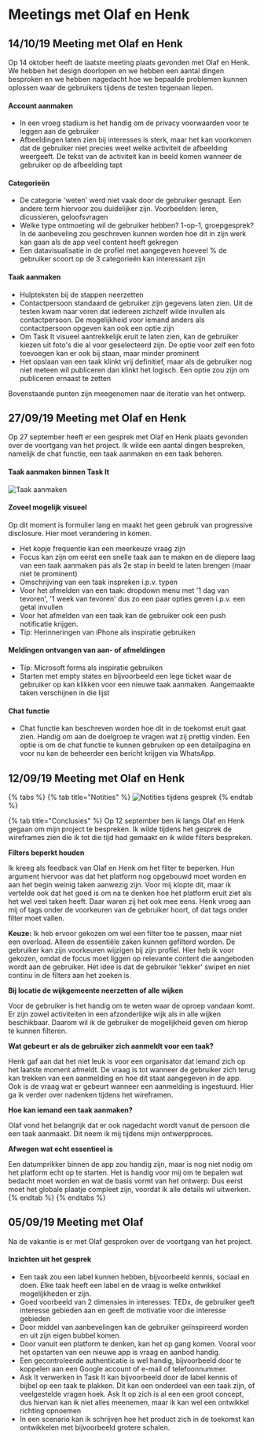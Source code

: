 # Meetings met Olaf en Henk

## 14/10/19 Meeting met Olaf en Henk

Op 14 oktober heeft de laatste meeting plaats gevonden met Olaf en Henk. We hebben het design doorlopen en we hebben een aantal dingen besproken en we hebben nagedacht hoe we bepaalde problemen kunnen oplossen waar de gebruikers tijdens de testen tegenaan liepen.

#### Account aanmaken

* In een vroeg stadium is het handig om de privacy voorwaarden voor te leggen aan de gebruiker
* Afbeeldingen laten zien bij interesses is sterk, maar het kan voorkomen dat de gebruiker niet precies weet welke activiteit de afbeelding weergeeft. De tekst van de activiteit kan in beeld komen wanneer de gebruiker op de afbeelding tapt

#### Categorieën 

* De categorie 'weten' werd niet vaak door de gebruiker gesnapt. Een andere term hiervoor zou duidelijker zijn. Voorbeelden: leren, dicussieren, geloofsvragen
* Welke type ontmoeting wil de gebruiker hebben? 1-op-1, groepgesprek? In de aanbeveling zou geschreven kunnen worden hoe dit in zijn werk kan gaan als de app veel content heeft gekregen
* Een datavisualisatie in de profiel met aangegeven hoeveel % de gebruiker scoort op de 3 categorieën kan interessant zijn

#### Taak aanmaken

* Hulpteksten bij de stappen neerzetten
* Contactpersoon standaard de gebruiker zijn gegevens laten zien. Uit de testen kwam naar voren dat iedereen zichzelf wilde invullen als contactpersoon. De mogelijkheid voor iemand anders als contactpersoon opgeven kan ook een optie zijn
* Om Task It visueel aantrekkelijk eruit te laten zien, kan de gebruiker kiezen uit foto's die al voor geselecteerd zijn. De optie voor zelf een foto toevoegen kan er ook bij staan, maar minder prominent
* Het opslaan van een taak klinkt vrij definitief, maar als de gebruiker nog niet meteen wil publiceren dan klinkt het logisch. Een optie zou zijn om publiceren ernaast te zetten

Bovenstaande punten zijn meegenomen naar de iteratie van het ontwerp.

## 27/09/19 Meeting met Olaf en Henk

Op 27 september heeft er een gesprek met Olaf en Henk plaats gevonden over de voortgang van het project. Ik wilde een aantal dingen bespreken, namelijk de chat functie, een taak aanmaken en een taak beheren.

#### Taak aanmaken binnen Task It

![Taak aanmaken](../.gitbook/assets/taakbeheer-1.0%20%281%29.png)

#### Zoveel mogelijk visueel

Op dit moment is formulier lang en maakt het geen gebruik van progressive disclosure. Hier moet verandering in komen.

* Het kopje frequentie kan een meerkeuze vraag zijn
* Focus kan zijn om eerst een snelle taak aan te maken en de diepere laag van een taak aanmaken pas als 2e stap in beeld te laten brengen \(maar niet te prominent\)
* Omschrijving van een taak inspreken i.p.v. typen
* Voor het afmelden van een taak: dropdown menu met '1 dag van tevoren', '1 week van tevoren' dus zo een paar opties geven i.p.v. een getal invullen
* Voor het afmelden van een taak kan de gebruiker ook een push notificatie krijgen.
* Tip: Herinneringen van iPhone als inspiratie gebruiken

#### Meldingen ontvangen van aan- of afmeldingen

* Tip: Microsoft forms als inspiratie gebruiken
* Starten met empty states en bijvoorbeeld een lege ticket waar de gebruiker op kan klikken voor een nieuwe taak aanmaken. Aangemaakte taken verschijnen in die lijst

#### Chat functie

* Chat functie kan beschreven worden hoe dit in de toekomst eruit gaat zien. Handig om aan de doelgroep te vragen wat zij prettig vinden. Een optie is om de chat functie te kunnen gebruiken op een detailpagina en voor nu kan de beheerder een bericht krijgen via WhatsApp.

## 12/09/19 Meeting met Olaf en Henk

{% tabs %}
{% tab title="Notities" %}
![Notities tijdens gesprek](../.gitbook/assets/12-09.JPG)
{% endtab %}

{% tab title="Conclusies" %}
Op 12 september ben ik langs Olaf en Henk gegaan om mijn project te bespreken. Ik wilde tijdens het gesprek de wireframes zien die ik tot die tijd had gemaakt en ik wilde filters bespreken.

**Filters beperkt houden**

Ik kreeg als feedback van Olaf en Henk om het filter te beperken. Hun argument hiervoor was dat het platform nog opgebouwd moet worden en aan het begin weinig taken aanwezig zijn. Voor mij klopte dit, maar ik vertelde ook dat het goed is om na te denken hoe het platform eruit ziet als het wel veel taken heeft. Daar waren zij het ook mee eens. Henk vroeg aan mij of tags onder de voorkeuren van de gebruiker hoort, of dat tags onder filter moet vallen. 

**Keuze:** Ik heb ervoor gekozen om wel een filter toe te passen, maar niet een overload. Alleen de essentiële zaken kunnen gefilterd worden. De gebruiker kan zijn voorkeuren wijzigen bij zijn profiel. Hier heb ik voor gekozen, omdat de focus moet liggen op relevante content die aangeboden wordt aan de gebruiker. Het idee is dat de gebruiker 'lekker' swipet en niet continu in de filters aan het zoeken is.

**Bij locatie de wijkgemeente neerzetten of alle wijken**

Voor de gebruiker is het handig om te weten waar de oproep vandaan komt. Er zijn zowel activiteiten in een afzonderlijke wijk als in alle wijken beschikbaar. Daarom wil ik de gebruiker de mogelijkheid geven om hierop te kunnen filteren.

**Wat gebeurt er als de gebruiker zich aanmeldt voor een taak?**

Henk gaf aan dat het niet leuk is voor een organisator dat iemand zich op het laatste moment afmeldt. De vraag is tot wanneer de gebruiker zich terug kan trekken van een aanmelding en hoe dit staat aangegeven in de app. Ook is de vraag wat er gebeurt wanneer een aanmelding is ingestuurd. Hier ga ik verder over nadenken tijdens het wireframen.

**Hoe kan iemand een taak aanmaken?**

Olaf vond het belangrijk dat er ook nagedacht wordt vanuit de persoon die een taak aanmaakt. Dit neem ik mij tijdens mijn ontwerpproces.

**Afwegen wat echt essentieel is**

Een datumprikker binnen de app zou handig zijn, maar is nog niet nodig om het platform echt op te starten. Het is handig voor mij om te bepalen wat bedacht moet worden en wat de basis vormt van het ontwerp. Dus eerst moet het globale plaatje compleet zijn, voordat ik alle details wil uitwerken.
{% endtab %}
{% endtabs %}

## 05/09/19 Meeting met Olaf

Na de vakantie is er met Olaf gesproken over de voortgang van het project. 

#### Inzichten uit het gesprek

* Een taak zou een label kunnen hebben, bijvoorbeeld kennis, sociaal en doen. Elke taak heeft een label en de vraag is welke ontwikkel mogelijkheden er zijn.
* Goed voorbeeld van 2 dimensies in interesses: TEDx, de gebruiker geeft interesse gebieden aan en geeft de motivatie voor die interesse gebieden
* Door middel van aanbevelingen kan de gebruiker geïnspireerd worden en uit zijn eigen bubbel komen.
* Door vanuit een platform te denken, kan het op gang komen. Vooral voor het opstarten van een nieuwe app is vraag en aanbod handig. 
* Een gecontroleerde authenticatie is wel handig, bijvoorbeeld door te koppelen aan een Google account of e-mail of telefoonnummer. 
* Ask It verwerken in Task It kan bijvoorbeeld door de label kennis of bijbel op een taak te plakken. Dit kan een onderdeel van een taak zijn, of veelgestelde vragen hoek. Ask It op zich is al een een groot concept, dus hiervan kan ik niet alles meenemen, maar ik kan wel een ontwikkel richting opnoemen
* In een scenario kan ik schrijven hoe het product zich in de toekomst kan ontwikkelen met bijvoorbeeld grotere schalen. 

